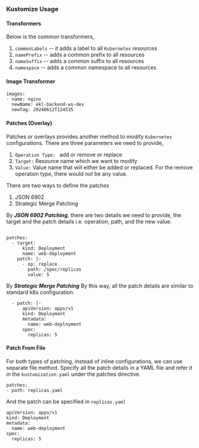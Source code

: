 ### Kustomize Usage
#### Transformers
Below is the common transformers,
1. `commonLabels` -- it adds a label to all `Kubernetes` resources
2. `namePrefix` -- adds a common prefix to all resources
3. `nameSuffix` -- adds a common suffix to all resources
4. `namespace` -- adds a common namespace to all resources

#### Image Transformer
```
images:
- name: nginx
  newName: ekl-backend-ws-dev
  newTag: 20240612T124535
```

#### Patches (Overlay)
Patches or overlays provides another method to modify `Kubernetes` configurations. There are three parameters we need 
to provide,
1. `Operation Type: ` add or remove or replace
2. `Target:` Resource name which we want to modify
3. `Value:` Value name that will either be added or replaced. For the remove operation type, there would not be any 
value.

There are two ways to define the patches
1. JSON 6902
2. Strategic Merge Patching

By ___JSON 6902 Patching___, there are two details we need to provide, the target and the patch details i.e. operation,
path, and the new value.

```

patches:
  - target:
      kind: Deployment
      name: web-deployment
    patch: |-
      - op: replace
        path: /spec/replicas
        value: 5
```

By ___Strategic Merge Patching___ 
By this way, all the patch details are similar to standard k8s configuration.

```
  - patch: |-
      apiVersion: apps/v1
      kind: Deployment
      metadata:
        name: web-deployment
      spec:
        replicas: 5
```

#### Patch From File
For both types of patching, instead of inline configurations, we can use separate file method. Specify all the patch 
details in a YAML file and refer it in the `kustomization.yaml` under the patches directive.
```
patches:
- path: replicas.yaml
```

And the patch can be specified in `replicas.yaml`
```
apiVersion: apps/v1
kind: Deployment
metadata:
  name: web-deployment
spec:
  replicas: 5
```